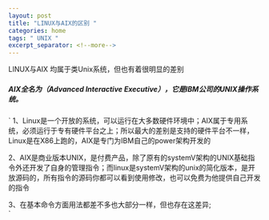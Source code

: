 ```yaml
---
layout: post
title: "LINUX与AIX的区别 "
categories: home
tags: " UNIX "
excerpt_separator: <!--more-->
--- 
```


LINUX与AIX 均属于类Unix系统，但也有着很明显的差别
<!--more-->
##### AIX全名为（Advanced Interactive Executive），它是IBM公司的UNIX操作系统。
`
1、Linux是一个开放的系统，可以运行在大多数硬件环境中；AIX属于专用系统，必须运行于专有硬件平台之上；所以最大的差别是支持的硬件平台不一样，Linux是在X86上跑的，AIX是专门为IBM自己的power架构开发的

2、AIX是商业版本UNIX，是付费产品，除了原有的systemV架构的UNIX基础指令外还开发了自身的管理指令；而linux是systemV架构的unix的简化版本，是开放源码的，所有指令的源码你都可以看到使用修改，也可以免费为他提供自己开发的指令

3、在基本命令方面用法都差不多也大部分一样，但也存在这差异;  
`
